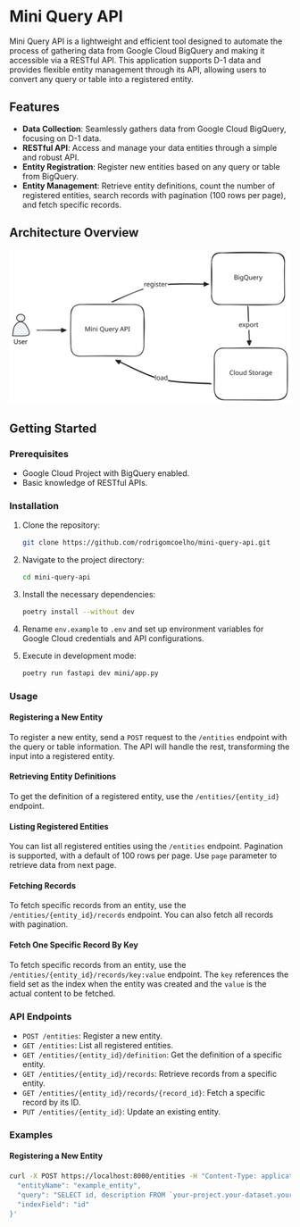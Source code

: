 # Mini Query API

Mini Query API is a lightweight and efficient tool designed to automate the process of gathering data from Google Cloud BigQuery and making it accessible via a RESTful API. This application supports D-1 data and provides flexible entity management through its API, allowing users to convert any query or table into a registered entity.

## Features

- **Data Collection**: Seamlessly gathers data from Google Cloud BigQuery, focusing on D-1 data.
- **RESTful API**: Access and manage your data entities through a simple and robust API.
- **Entity Registration**: Register new entities based on any query or table from BigQuery.
- **Entity Management**: Retrieve entity definitions, count the number of registered entities, search records with pagination (100 rows per page), and fetch specific records.

## Architecture Overview

![image info](./assets/architecture.svg)

## Getting Started

### Prerequisites

- Google Cloud Project with BigQuery enabled.
- Basic knowledge of RESTful APIs.

### Installation

1. Clone the repository:
    ```sh
    git clone https://github.com/rodrigomcoelho/mini-query-api.git
    ```
2. Navigate to the project directory:
    ```sh
    cd mini-query-api
    ```
3. Install the necessary dependencies:
    ```sh
    poetry install --without dev
    ```
4. Rename `env.example` to `.env` and set up environment variables for Google Cloud credentials and API configurations.

5. Execute in development mode:
    ```sh
    poetry run fastapi dev mini/app.py
    ```

### Usage

#### Registering a New Entity

To register a new entity, send a `POST` request to the `/entities` endpoint with the query or table information. The API will handle the rest, transforming the input into a registered entity.

#### Retrieving Entity Definitions

To get the definition of a registered entity, use the `/entities/{entity_id}` endpoint.

#### Listing Registered Entities

You can list all registered entities using the `/entities` endpoint. Pagination is supported, with a default of 100 rows per page. Use `page` parameter to retrieve data from next page.

#### Fetching Records

To fetch specific records from an entity, use the `/entities/{entity_id}/records` endpoint. You can also fetch all records with pagination.

#### Fetch One Specific Record By Key

To fetch specific records from an entity, use the `/entities/{entity_id}/records/key:value` endpoint. The `key` references the field set as the index when the entity was created and the `value` is the actual content to be fetched.

### API Endpoints

- `POST /entities`: Register a new entity.
- `GET /entities`: List all registered entities.
- `GET /entities/{entity_id}/definition`: Get the definition of a specific entity.
- `GET /entities/{entity_id}/records`: Retrieve records from a specific entity.
- `GET /entities/{entity_id}/records/{record_id}`: Fetch a specific record by its ID.
- `PUT /entities/{entity_id}`: Update an existing entity.

### Examples

#### Registering a New Entity
```bash
curl -X POST https://localhost:8000/entities -H "Content-Type: application/json" -d '{
  "entityName": "example_entity",
  "query": "SELECT id, description FROM `your-project.your-dataset.your-table`",
  "indexField": "id"
}'

